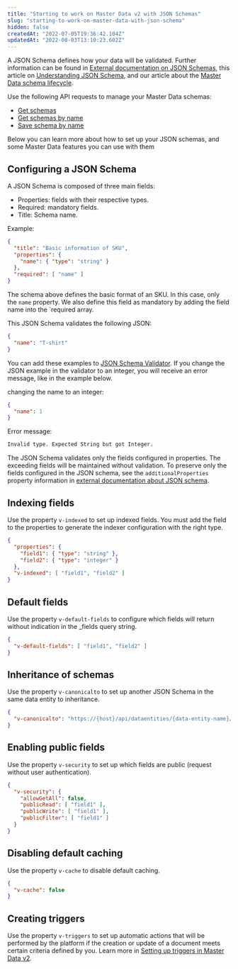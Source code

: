 ```yaml
---
title: "Starting to work on Master Data v2 with JSON Schemas"
slug: "starting-to-work-on-master-data-with-json-schema"
hidden: false
createdAt: "2022-07-05T19:36:42.104Z"
updatedAt: "2022-08-03T13:10:23.602Z"
---
```

A JSON Schema defines how your data will be validated. Further information can be found in [External documentation on JSON Schemas](http://json-schema.org), this article on [Understanding JSON Schema](https://spacetelescope.github.io/understanding-json-schema), and our article about the [Master Data schema lifecycle](doc:master-data-schema-lifecycle).

Use the following API requests to manage your Master Data schemas:

- [Get schemas](https://developers.vtex.com/vtex-rest-api/reference/getschemas)
- [Get schemas by name](https://developers.vtex.com/vtex-rest-api/reference/getschemabyname)
- [Save schema by name](https://developers.vtex.com/vtex-rest-api/reference/saveschemabyname)

Below you can learn more about how to set up your JSON schemas, and some Master Data features you can use with them

## Configuring a JSON Schema

A JSON Schema is composed of three main fields:

- Properties: fields with their respective types.
- Required: mandatory fields.
- Title: Schema name.

Example:

```json
{
  "title": "Basic information of SKU",
  "properties": {
    "name": { "type": "string" }
  },
  "required": [ "name" ]
}
```

The schema above defines the basic format of an SKU. In this case, only the `name` property. We also define this field as mandatory by adding the field name into the `required array.

This JSON Schema validates the following JSON:

```json
{
  "name": "T-shirt"
}
```

You can add these examples to [JSON Schema Validator](http://www.jsonschemavalidator.net/). If you change the JSON example in the validator to an integer, you will receive an error message, like in the example below.

changing the name to an integer:

```json
{
  "name": 1
}
```

Error message:

```txt
Invalid type. Expected String but got Integer.
```

The JSON Schema validates only the fields configured in properties. The exceeding fields will be maintained without validation. To preserve only the fields configured in the JSON schema, see the `additionalProperties` property information in [external documentation about JSON schema](https://json-schema.org/understanding-json-schema/reference/object.html#properties).

## Indexing fields

Use the property `v-indexed` to set up indexed fields. You must add the field to the properties to generate the indexer configuration with the right type.

```json
{
  "properties": { 
    "field1": { "type": "string" }, 
    "field2": { "type": "integer" } 
  },
  "v-indexed": [ "field1", "field2" ]
}
```

## Default fields

Use the property `v-default-fields` to configure which fields will return without indication in the \_fields query string.

```json
{
  "v-default-fields": [ "field1", "field2" ]
}
```

## Inheritance of schemas

Use the property `v-canonicalto` to set up another JSON Schema in the same data entity to inheritance.

```json
{
  "v-canonicalto": "https://{host}/api/dataentities/{data-entity-name}/schemas/{my-base-schema}"
}
```

## Enabling public fields

Use the property `v-security` to set up which fields are public (request without user authentication).

```json
{
  "v-security": {
    "allowGetAll": false,
    "publicRead": [ "field1" ],
    "publicWrite": [ "field1" ],
    "publicFilter": [ "field1" ]
  }
}
```

## Disabling default caching

Use the property `v-cache` to disable default caching.

```json
{
  "v-cache": false
}
```

## Creating triggers

Use the property `v-triggers` to set up automatic actions that will be performed by the platform if the creation or update of a document meets certain criteria defined by you. Learn more in [Setting up triggers in Master Data v2](https://developers.vtex.com/vtex-rest-api/docs/setting-up-triggers-in-master-data-v2).
